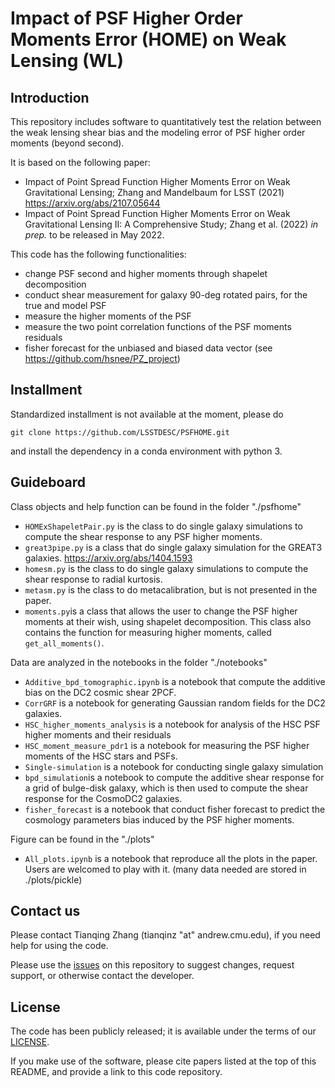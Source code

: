 # Impact of PSF Higher Order Moments Error (HOME) on Weak Lensing (WL)

## Introduction

This repository includes software to quantitatively test the relation between the weak lensing shear bias and the modeling error of PSF higher order moments (beyond second).

It is based on the following paper:
 - Impact of Point Spread Function Higher Moments Error on Weak Gravitational Lensing; Zhang and Mandelbaum for LSST (2021) https://arxiv.org/abs/2107.05644
 - Impact of Point Spread Function Higher Moments Error on Weak Gravitational Lensing II: A Comprehensive Study; Zhang et al. (2022) *in prep.* to be released in May 2022.

 This code has the following functionalities:
 - change PSF second and higher moments through shapelet decomposition
 - conduct shear measurement for galaxy 90-deg rotated pairs, for the true and model PSF
 - measure the higher moments of the PSF
 - measure the two point correlation functions of the PSF moments residuals
 - fisher forecast for the unbiased and biased data vector (see https://github.com/hsnee/PZ_project)

## Installment

Standardized installment is not available at the moment, please do
```
git clone https://github.com/LSSTDESC/PSFHOME.git
```
and install the dependency in a conda environment with python 3. 

## Guideboard

Class objects and help function can be found in the folder "./psfhome"
- ``HOMExShapeletPair.py`` is the class to do single galaxy simulations to compute the shear response to any PSF higher moments. 
- ``great3pipe.py`` is a class that do single galaxy simulation for the GREAT3 galaxies. https://arxiv.org/abs/1404.1593
- ``homesm.py`` is the class to do single galaxy simulations to compute the shear response to radial kurtosis. 
- ``metasm.py`` is the class to do metacalibration, but is not presented in the paper. 
- ``moments.py``is a class that allows the user to change the PSF higher moments at their wish, using shapelet decomposition. This class also contains the function for measuring higher moments, called `get_all_moments()`.


Data are analyzed in the notebooks in the folder "./notebooks"
- ``Additive_bpd_tomographic.ipynb`` is a notebook that compute the additive bias on the DC2 cosmic shear 2PCF. 
- ``CorrGRF`` is a notebook for generating Gaussian random fields for the DC2 galaxies. 
- ``HSC_higher_moments_analysis`` is a notebook for analysis of the HSC PSF higher moments and their residuals
- ``HSC_moment_measure_pdr1`` is a notebook for measuring the PSF higher moments of the HSC stars and PSFs.
- ``Single-simulation`` is a notebook for conducting single galaxy simulation
- ``bpd_simulation``is a notebook to compute the additive shear response for a grid of bulge-disk galaxy, which is then used to compute the shear response for the CosmoDC2 galaxies. 
- ``fisher_forecast`` is a notebook that conduct fisher forecast to predict the cosmology parameters bias induced by the PSF higher moments. 


Figure can be found in the "./plots"
- ``All_plots.ipynb`` is a notebook that reproduce all the plots in the paper. Users are welcomed to play with it. (many data needed are stored in ./plots/pickle)


## Contact us

Please contact Tianqing Zhang (tianqinz "at" andrew.cmu.edu), if you need help for using the code. 

Please use the [issues](https://github.com/LSSTDESC/PSFHOME/issues) on this repository to suggest changes, request support, or otherwise contact the developer.


## License

The code has been publicly released; it is available under the terms of our [LICENSE](LICENSE.txt).

If you make use of the software, please cite papers listed at the top of this README, and provide a link to this code repository.




